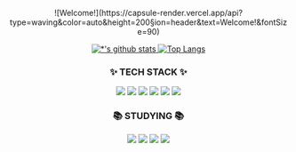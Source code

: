 <p align="center">
  ![Welcome!](https://capsule-render.vercel.app/api?type=waving&color=auto&height=200&section=header&text=Welcome!&fontSize=90)
</p>

<p align="center">
  <a href="https://github.com/gaebonglee">
    <img src="https://github-readme-stats.vercel.app/api?username=gaebonglee" alt="*'s github stats" />
  </a>
  <a href="https://github.com/gaebonglee/github-readme-stats">
    <img src="https://github-readme-stats.vercel.app/api/top-langs/?username=gaebonglee&layout=compact&langs_count=8&hide=jupyter%20notebook&theme=dracula" alt="Top Langs" />
  </a>
</p>

<h3 align="center">✨ TECH STACK ✨</h3>
<p align="center">
  <img src="https://img.shields.io/badge/HTML-E34F26.svg?style=for-the-badge&logo=HTML5&logoColor=fcfcfa" />
  <img src="https://img.shields.io/badge/CSS-1572B6.svg?style=for-the-badge&logo=css3&logoColor=fcfcfa" />
  <img src="https://img.shields.io/badge/JavaScript-F7DF1E.svg?style=for-the-badge&logo=javascript&logoColor=000000" />
  <img src="https://img.shields.io/badge/react-20232a.svg?style=for-the-badge&logo=react&logoColor=61DAFB" />
  <img src="https://img.shields.io/badge/sass-CC6699.svg?style=for-the-badge&logo=sass&logoColor=000000" />
  <img src="https://img.shields.io/badge/MySQL-4479A1.svg?style=for-the-badge&logo=MySQL&logoColor=fcfcfa" />
</p>

<h3 align="center">📚 STUDYING 📚</h3>
<p align="center">
  <img src="https://img.shields.io/badge/Node.js-5FA04E.svg?style=for-the-badge&logo=Node.js&logoColor=000000" />
  <img src="https://img.shields.io/badge/TypeScript-3178C6.svg?style=for-the-badge&logo=TypeScript&logoColor=fcfcfa" />
  <img src="https://img.shields.io/badge/React_Query-FF4154.svg?style=for-the-badge&logo=React-Query&logoColor=fcfcfa" />
  <img src="https://img.shields.io/badge/MongoDB-47A248.svg?style=for-the-badge&logo=MongoDB&logoColor=fcfcfa" />
</p>


